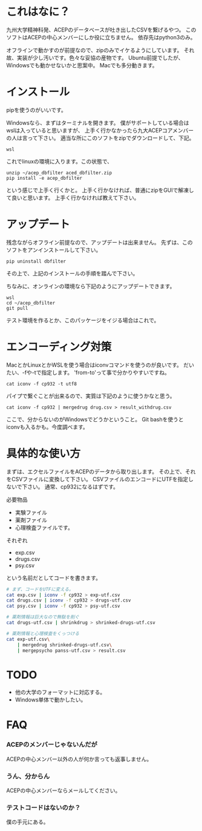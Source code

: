 # これはなに？
九州大学精神科発、ACEPのデータベースが吐き出したCSVを繋げるやつ。
このソフトはACEPの中心メンバーにしか役に立ちません。
依存先はpython3のみ。

オフラインで動かすのが前提なので、zipのみでイケるようにしています。
それ故、実装が少し汚いです。色々な妥協の産物です。
Ubuntu前提でしたが、Windowsでも動かせないかと思案中。
Macでも多分動きます。

# インストール
pipを使うのがいいです。

Windowsなら、まずはターミナルを開きます。
僕がサポートしている場合はwslは入っていると思いますが、
上手く行かなかったら九大ACEPコアメンバーの人は言って下さい。
適当な所にこのソフトをzipでダウンロードして、下記。

```
wsl
```

これでlinuxの環境に入ります。この状態で、

```
unzip ~/acep_dbfilter aced_dbfilter.zip
pip install -e acep_dbfilter
```

という感じで上手く行くかと。
上手く行かなければ、普通にzipをGUIで解凍して良いと思います。
上手く行かなければ教えて下さい。

# アップデート
残念ながらオフライン前提なので、アップデートは出来ません。
先ずは、このソフトをアンインストールして下さい。

```
pip uninstall dbfilter
```

その上で、上記のインストールの手順を踏んで下さい。


ちなみに、オンラインの環境なら下記のようにアップデートできます。

```
wsl
cd ~/acep_dbfilter
git pull
```
テスト環境を作るとか、このパッケージをイジる場合はこれで。

# エンコーディング対策
MacとかLinuxとかWSLを使う場合はiconvコマンドを使うのが良いです。
だいたい、-fや-tで指定します。
'from-to'って事で分かりやすいですね。

```
cat iconv -f cp932 -t utf8
```

パイプで繋ぐことが出来るので、実質は下記のように使うかなと思う。

```
cat iconv -f cp932 | mergedrug drug.csv > result_withdrug.csv
```

ここで、分からないのがWindowsでどうかということ。
Git bashを使うとiconvも入るかも。今度調べます。

# 具体的な使い方
まずは、エクセルファイルをACEPのデータから取り出します。
その上で、それをCSVファイルに変換して下さい。
CSVファイルのエンコードにUTFを指定しないで下さい。
通常、cp932になるはずです。

必要物品
- 実験ファイル
- 薬剤ファイル
- 心理検査ファイルです。

それぞれ
- exp.csv
- drugs.csv
- psy.csv

という名前だとしてコードを書きます。

```sh
# まず、コードをUTFに変える。
cat exp.csv | iconv -f cp932 > exp-utf.csv
cat drugs.csv | iconv -f cp932 > drugs-utf.csv
cat psy.csv | iconv -f cp932 > psy-utf.csv

# 薬剤情報は巨大なので無駄を削ぐ
cat drugs-utf.csv | shrinkdrug > shrinked-drugs-utf.csv

# 薬剤情報と心理検査をくっつける
cat exp-utf.csv\
    | mergedrug shrinked-drugs-utf.csv\
    | mergepsycho panss-utf.csv > result.csv
```

# TODO
- 他の大学のフォーマットに対応する。
- Windows単体で動かしたい。

# FAQ
### ACEPのメンバーじゃないんだが
ACEPの中心メンバー以外の人が何か言っても返事しません。

### うん、分からん
ACEPの中心メンバーならメールしてください。

### テストコードはないのか？
僕の手元にある。

